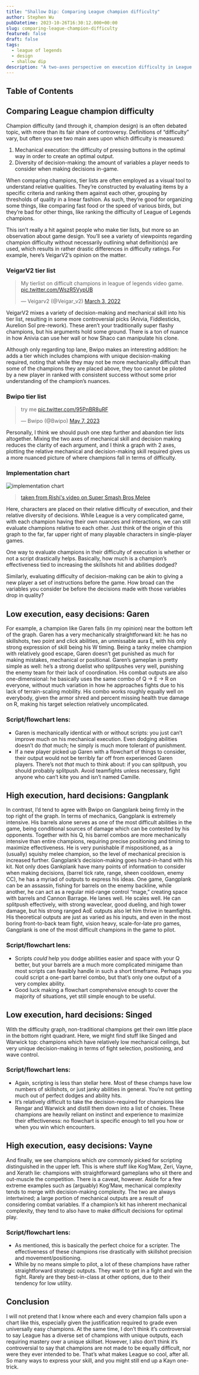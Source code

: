 ```yaml
---
title: "Shallow Dip: Comparing League champion difficulty"
author: Stephen Wu
pubDatetime: 2023-10-26T16:30:12.000+00:00
slug: comparing-league-champion-difficulty
featured: false
draft: false
tags:
  - league of legends
  - design
  - shallow dip
description: "A two-axes perspective on execution difficulty in League of Legends"
---
```


## Table of Contents

## Comparing League champion difficulty

Champion difficulty (and through it, champion design) is an often debated topic, with more than its fair share of controversy. Definitions of “difficulty” vary, but often you see two main axes upon which difficulty is measured:

1. Mechanical execution: the difficulty of pressing buttons in the optimal way in order to create an optimal output.
2. Diversity of decision-making: the amount of variables a player needs to consider when making decisions in-game.

When comparing champions, tier lists are often employed as a visual tool to understand relative qualities. They’re constructed by evaluating items by a specific criteria and ranking them against each other, grouping by thresholds of quality in a linear fashion. As such, they’re good for organizing some things, like comparing fast food or the speed of various birds, but they’re bad for other things, like ranking the difficulty of League of Legends champions.

This isn’t really a hit against people who make tier lists, but more so an observation about game design. You’ll see a variety of viewpoints regarding champion difficulty without necessarily outlining what definition(s) are used, which results in rather drastic differences in difficulty ratings. For example, here’s VeigarV2’s opinion on the matter.

### VeigarV2 tier list

<blockquote class="twitter-tweet"><p lang="en" dir="ltr">My tierlist on difficult champions in league of legends video game. <a href="https://t.co/WszR5VypUB">pic.twitter.com/WszR5VypUB</a></p>&mdash; Veigarv2 (@Veigar_v2) <a href="https://twitter.com/Veigar_v2/status/1499445007694155797?ref_src=twsrc%5Etfw">March 3, 2022</a></blockquote> <script async src="https://platform.twitter.com/widgets.js" charset="utf-8"></script>


VeigarV2 mixes a variety of decision-making and mechanical skill into his tier list, resulting in some more controversial picks (Anivia, Fiddlesticks, Aurelion Sol pre-rework). These aren’t your traditionally super flashy champions, but his arguments hold some ground. There is a ton of nuance in how Anivia can use her wall or how Shaco can manipulate his clone.

Although only regarding top lane, Bwipo makes an interesting addition: he adds a tier which includes champions with unique decision-making required, noting that while they may not be more mechanically difficult than some of the champions they are placed above, they too cannot be piloted by a new player in ranked with consistent success without some prior understanding of the champion’s nuances.

### Bwipo tier list

<blockquote class="twitter-tweet"><p lang="en" dir="ltr">try me <a href="https://t.co/95PnBR8uRF">pic.twitter.com/95PnBR8uRF</a></p>&mdash; Bwipo (@Bwipo) <a href="https://twitter.com/Bwipo/status/1655327795965489152?ref_src=twsrc%5Etfw">May 7, 2023</a></blockquote> <script async src="https://platform.twitter.com/widgets.js" charset="utf-8"></script>


Personally, I think we should push one step further and abandon tier lists altogether. Mixing the two axes of mechanical skill and decision making reduces the clarity of each argument, and I think a graph with 2 axes, plotting the relative mechanical and decision-making skill required gives us a more nuanced picture of where champions fall in terms of difficulty.

### Implementation chart

![implementation chart](@assets/images/implementation_chart.png)

> [taken from Rishi's video on Super Smash Bros Melee](https://www.youtube.com/watch?v=Mv6Xx5sCp3M)

Here, characters are placed on their relative difficulty of execution, and their relative diversity of decisions. While League is a very complicated game, with each champion having their own nuances and interactions, we can still evaluate champions relative to each other. Just think of the origin of this graph to the far, far upper right of many playable characters in single-player games.

One way to evaluate champions in their difficulty of execution is whether or not a script drastically helps. Basically, how much is a champion’s effectiveness tied to increasing the skillshots hit and abilities dodged?

Similarly, evaluating difficulty of decision-making can be akin to giving a new player a set of instructions before the game. How broad can the variables you consider be before the decisions made with those variables drop in quality?

## Low execution, easy decisions: Garen

For example, a champion like Garen falls (in my opinion) near the bottom left of the graph. Garen has a very mechanically straightforward kit: he has no skillshots, two point and click abilities, an unmissable aura E, with his only strong expression of skill being his W timing. Being a tanky melee champion with relatively good escape, Garen doesn’t get punished as much for making mistakes, mechanical or positional. Garen’s gameplan is pretty simple as well: he’s a strong duelist who splitpushes very well, punishing the enemy team for their lack of coordination. His combat outputs are also one-dimensional: he basically uses the same combo of Q → E → R on everyone, without much variation in how he approaches fights due to his lack of terrain-scaling mobility. His combo works roughly equally well on everybody, given the armor shred and percent missing health true damage on R, making his target selection relatively uncomplicated.

### Script/flowchart lens:

- Garen is mechanically identical with or without scripts: you just can’t improve much on his mechanical execution. Even dodging abilities doesn’t do _that_ much; he simply is much more tolerant of punishment.
- If a new player picked up Garen with a flowchart of things to consider, their output would not be terribly far off from experienced Garen players. There’s not _that_ much to think about: if you can splitpush, you should probably splitpush. Avoid teamfights unless necessary, fight anyone who can’t kite you and isn’t named Camille.

## High execution, hard decisions: Gangplank

In contrast, I’d tend to agree with Bwipo on Gangplank being firmly in the top right of the graph. In terms of mechanics, Gangplank is extremely intensive. His barrels alone serves as one of the most difficult abilities in the game, being conditional sources of damage which can be contested by his opponents. Together with his Q, his barrel combos are more mechanically intensive than entire champions, requiring precise positioning and timing to maximize effectiveness. He is very punishable if mispositioned, as a (usually) squishy melee champion, so the level of mechanical precision is increased further. Gangplank’s decision-making goes hand-in-hand with his kit. Not only does Gankplank have many points of information to consider when making decisions, (barrel tick rate, range, sheen cooldown, enemy CC), he has a myriad of outputs to express his ideas. One game, Gangplank can be an assassin, fishing for barrels on the enemy backline, while another, he can act as a regular mid-range control “mage,” creating space with barrels and Cannon Barrage. He lanes well. He scales well. He can splitpush effectively, with strong waveclear, good dueling, and high tower damage, but his strong ranged AoE outputs also let him thrive in teamfights. His theoretical outputs are just as varied as his inputs, and even in the most boring front-to-back team fight, vision heavy, scale-for-late pro games, Gangplank is one of the most difficult champions in the game to pilot.

### Script/flowchart lens:

- Scripts _could_ help you dodge abilities easier and space with your Q better, but your barrels are a much more complicated minigame than most scripts can feasibly handle in such a short timeframe. Perhaps you could script a one-part barrel combo, but that’s only one output of a very complex ability.
- Good luck making a flowchart comprehensive enough to cover the majority of situations, yet still simple enough to be useful.

## Low execution, hard decisions: Singed

With the difficulty graph, non-traditional champions get their own little place in the bottom right quadrant. Here, we might find stuff like Singed and Warwick top: champions which have relatively low mechanical ceilings, but very unique decision-making in terms of fight selection, positioning, and wave control.

### Script/flowchart lens:

- Again, scripting is less than stellar here. Most of these champs have low numbers of skillshots, or just janky abilities in general. You’re not getting much out of perfect dodges and ability hits.
- It’s relatively difficult to take the decision-required for champions like Rengar and Warwick and distill them down into a list of choies. These champions are heavily reliant on instinct and experience to maximize their effectiveness: no flowchart is specific enough to tell you how or when you win which encounters.

## High execution, easy decisions: Vayne

And finally, we see champions which _are_ commonly picked for scripting distinguished in the upper left. This is where stuff like Kog’Maw, Zeri, Vayne, and Xerath lie: champions with straightforward gameplans who sit there and out-muscle the competition. There is a caveat, however. Aside for a few extreme examples such as (arguably) Kog’Maw, mechanical complexity tends to merge with decision-making complexity. The two are always intertwined; a large portion of mechanical outputs are a result of considering combat variables. If a champion’s kit has inherent mechanical complexity, they tend to also have to make difficult decisions for optimal play.

### Script/flowchart lens:

- As mentioned, this is basically the perfect choice for a scripter. The effectiveness of these champions rise drastically with skillshot precision and movement/positioning.
- While by no means simple to pilot, a lot of these champions have rather straightforward strategic outputs. They want to get in a fight and win the fight. Rarely are they best-in-class at other options, due to their tendency for low utility.

## Conclusion

I will not pretend that I know where each and every champion falls upon a chart like this, especially given the justification required to grade even universally easy champions. At the same time, I don’t think it’s controversial to say League has a diverse set of champions with unique outputs, each requiring mastery over a unique skillset. However, I also don’t think it’s controversial to say that champions are not made to be equally difficult, nor were they ever intended to be. That’s what makes League so cool, after all. So many ways to express your skill, and you might still end up a Kayn one-trick.